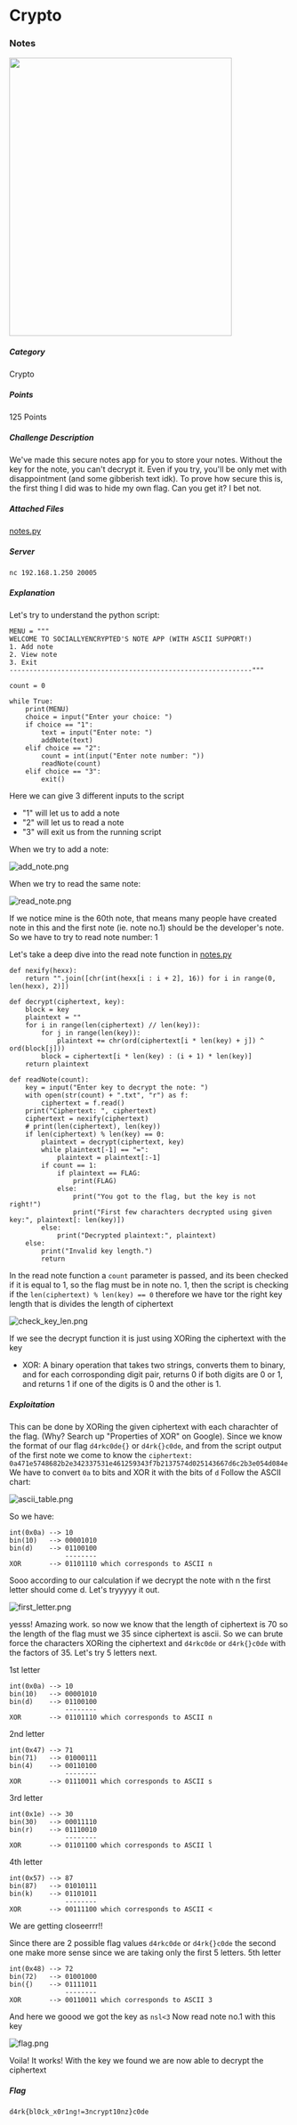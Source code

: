 # Crypto
### Notes

<img src="./images/crypto_challenge.png"  width="400" height="500">

##### Category
Crypto

##### Points
125 Points

##### Challenge Description
We've made this secure notes app for you to store your notes. Without the key for the note, you can't decrypt it. Even if you try, you'll be only met with disappointment (and some gibberish text idk). To prove how secure this is, the first thing I did was to hide my own flag. Can you get it? I bet not.

##### Attached Files
[notes.py](./notes.py)

##### Server
`nc 192.168.1.250 20005`

##### Explanation
Let's try to understand the python script:
```
MENU = """
WELCOME TO SOCIALLYENCRYPTED'S NOTE APP (WITH ASCII SUPPORT!)
1. Add note
2. View note
3. Exit
-------------------------------------------------------------"""

count = 0

while True:
    print(MENU)
    choice = input("Enter your choice: ")
    if choice == "1":
        text = input("Enter note: ")
        addNote(text)
    elif choice == "2":
        count = int(input("Enter note number: "))
        readNote(count)
    elif choice == "3":
        exit()
```

Here we can give 3 different inputs to the script
- "1" will let us to add a note
- "2" will let us to read a note
- "3" will exit us from the running script

When we try to add a note:

![add_note.png](./images/add_note.png)

When we try to read the same note:

![read_note.png](./images/read_note.png)

If we notice mine is the 60th note, that means many people have created note in this and the first note (ie. note no.1) should be the developer's note. So we have to try to read note number: 1

Let's take a deep dive into the read note function in [notes.py](./notes.py)

```
def nexify(hexx):
    return "".join([chr(int(hexx[i : i + 2], 16)) for i in range(0, len(hexx), 2)])

def decrypt(ciphertext, key):
    block = key
    plaintext = ""
    for i in range(len(ciphertext) // len(key)):
        for j in range(len(key)):
            plaintext += chr(ord(ciphertext[i * len(key) + j]) ^ ord(block[j]))
        block = ciphertext[i * len(key) : (i + 1) * len(key)]
    return plaintext

def readNote(count):
    key = input("Enter key to decrypt the note: ")
    with open(str(count) + ".txt", "r") as f:
        ciphertext = f.read()
    print("Ciphertext: ", ciphertext)
    ciphertext = nexify(ciphertext)
    # print(len(ciphertext), len(key))
    if len(ciphertext) % len(key) == 0:
        plaintext = decrypt(ciphertext, key)
        while plaintext[-1] == "=":
            plaintext = plaintext[:-1]
        if count == 1:
            if plaintext == FLAG:
                print(FLAG)
            else:
                print("You got to the flag, but the key is not right!")
                print("First few charachters decrypted using given key:", plaintext[: len(key)])
        else:
            print("Decrypted plaintext:", plaintext)
    else:
        print("Invalid key length.")
        return
```



In the read note function a `count` parameter is passed, and its been checked if it is equal to 1, so the flag must be in note no. 1, then the script is checking if the `len(ciphertext) % len(key) == 0` 
therefore we have tor the right key length that is divides the length of ciphertext

![check_key_len.png](./images/check_key_len.png)

If we see the decrypt function it is just using XORing the ciphertext with the key
- XOR: A binary operation that takes two strings, converts them to binary, and for each corrosponding digit pair, returns 0 if both digits are 0 or 1, and returns 1 if one of the digits is 0 and the other is 1.

##### Exploitation
This can be done by XORing the given ciphertext with each charachter of the flag. (Why? Search up "Properties of XOR" on Google). Since we know the format of our flag `d4rkc0de{}` or `d4rk{}c0de`, and
from the script output of the first note we come to know the `ciphertext: 0a471e5748682b2e342337531e461259343f7b2137574d025143667d6c2b3e054d084e`
We have to convert `0a` to bits and XOR it with the bits of `d`
Follow the ASCII chart: 

![ascii_table.png](./images/ascii_table.png)

So we have:
```
int(0x0a) --> 10
bin(10)   --> 00001010
bin(d)    --> 01100100
              --------
XOR       --> 01101110 which corresponds to ASCII n
```

Sooo according to our calculation if we decrypt the note with n the first letter should come d.
Let's tryyyyy it out.

![first_letter.png](./images/first_letter.png)

yesss! Amazing work. so now we know that the length of ciphertext is 70 so the length of the flag must we 35 since ciphertext is ascii. So we can brute force the characters XORing the ciphertext and `d4rkc0de` or `d4rk{}c0de` with the factors of 35. Let's try 5 letters next.

1st letter
```
int(0x0a) --> 10
bin(10)   --> 00001010
bin(d)    --> 01100100
              --------
XOR       --> 01101110 which corresponds to ASCII n
```

2nd letter
```
int(0x47) --> 71
bin(71)   --> 01000111
bin(4)    --> 00110100
              --------
XOR       --> 01110011 which corresponds to ASCII s
```

3rd letter
```
int(0x1e) --> 30
bin(30)   --> 00011110
bin(r)    --> 01110010
              --------
XOR       --> 01101100 which corresponds to ASCII l
```

4th letter
```
int(0x57) --> 87
bin(87)   --> 01010111
bin(k)    --> 01101011
              --------
XOR       --> 00111100 which corresponds to ASCII <
```

We are getting closeerrr!! 

Since there are 2 possible flag values `d4rkc0de` or `d4rk{}c0de` the second one make more sense since we are taking only the first 5 letters.
5th letter
```
int(0x48) --> 72
bin(72)   --> 01001000
bin({)    --> 01111011
              --------
XOR       --> 00110011 which corresponds to ASCII 3
```

And here we goood we got the key as `nsl<3`
Now read note no.1 with this key

![flag.png](./images/flag.png)

Voila! It works!
With the key we found we are now able to decrypt the ciphertext

##### Flag
`d4rk{bl0ck_x0r1ng!=3ncrypt10nz}c0de`